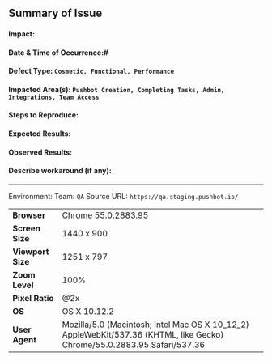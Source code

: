 ## Summary of Issue

#### Impact:

#### Date & Time of Occurrence:#

#### Defect Type: `Cosmetic, Functional, Performance`

#### Impacted Area(s): `Pushbot Creation, Completing Tasks, Admin, Integrations, Team Access`

#### Steps to Reproduce:

#### Expected Results:

#### Observed Results:

#### Describe workaround (if any):


----------
Environment:
	 Team: `QA`
	Source URL: `https://qa.staging.pushbot.io/`

<table><tr><td><strong>Browser</strong></td><td>Chrome 55.0.2883.95</td></tr><tr><td><strong>Screen Size</strong></td><td>1440 x 900</td></tr><tr><td><strong>Viewport Size</strong></td><td>1251 x 797</td></tr><tr><td><strong>Zoom Level</strong></td><td>100%</td></tr><tr><td><strong>Pixel Ratio</strong></td><td>@2x</td></tr><tr><td><strong>OS</strong></td><td>OS X 10.12.2</td></tr><tr><td><strong>User Agent</strong></td><td>Mozilla/5.0 (Macintosh; Intel Mac OS X 10_12_2) AppleWebKit/537.36 (KHTML, like Gecko) Chrome/55.0.2883.95 Safari/537.36</td></tr></table>
